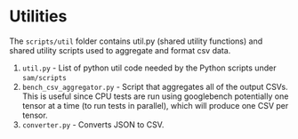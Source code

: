 # Utilities

The `scripts/util` folder contains util.py (shared utility functions) and
shared utility scripts used to aggregate and format csv data.

1. `util.py` - List of python util code needed by the Python scripts under `sam/scripts` 
2. `bench_csv_aggregator.py` - Script that aggregates all of the output CSVs.
   This is useful since CPU tests are run using googlebench potentially one
   tensor at a time (to run tests in parallel), which will produce one CSV per tensor. 
3. `converter.py` - Converts JSON to CSV. 
